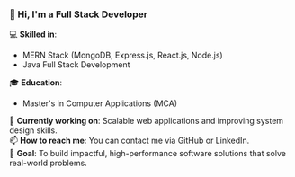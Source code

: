 ### 👋 Hi, I'm a Full Stack Developer

💻 **Skilled in**:  
- MERN Stack (MongoDB, Express.js, React.js, Node.js)  
- Java Full Stack Development  

🎓 **Education**:  
- Master's in Computer Applications (MCA)

🌱 **Currently working on**: Scalable web applications and improving system design skills.  
📫 **How to reach me**: You can contact me via GitHub or LinkedIn.  
🚀 **Goal**: To build impactful, high-performance software solutions that solve real-world problems.
